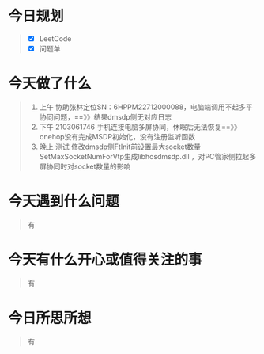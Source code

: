 # 今日规划

> - [X] LeetCode
> - [X] 问题单

# 今天做了什么

> 1. 上午   协助张林定位SN：6HPPM22712000088，电脑端调用不起多平协同问题，==》》结果dmsdp侧无对应日志
> 2. 下午   2103061746 手机连接电脑多屏协同，休眠后无法恢复==》》onehop没有完成MSDP初始化，没有注册监听函数
> 3. 晚上 测试 修改dmsdp侧FtInit前设置最大socket数量SetMaxSocketNumForVtp生成libhosdmsdp.dll ，对PC管家侧拉起多屏协同时对socket数量的影响

# 今天遇到什么问题

> 有

# 今天有什么开心或值得关注的事

> 有

# 今日所思所想

> 有
